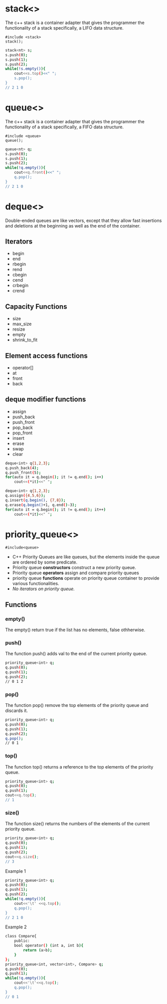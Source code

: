 # stack<>
The c++ stack is a container adapter that gives the programmer the functionality of a stack specifically, a LIFO data structure.
```
#include <stack>
stack();
```
```bash
stack<nt> s;
s.push(0);
s.push(1);
s.push(2);
while(!s.empty()){
    cout<<s.top()<<" ";
    s.pop();
}
// 2 1 0
```
# queue<>
The c++ stack is a container adapter that gives the programmer the functionality of a stack specifically, a FIFO data structure.
```
#include <queue>
queue();
```
```bash
queue<nt> q;
s.push(0);
s.push(1);
s.push(2);
while(!q.empty()){
    cout<<q.front()<<" ";
    q.pop();
}
// 2 1 0
```
# deque<>
Double-ended queues are like vectors, except that they allow fast insertions and deletions at the beginning as well as the end of the container.
## Iterators
- begin
- end
- rbegin
- rend
- cbegin
- cend
- crbegin
- crend

## Capacity Functions
- size
- max_size
- resize
- empty
- shrink_to_fit

## Element access functions
- operator[]
- at
- front
- back

## deque modifier functions
- assign
- push_back
- push_front
- pop_back
- pop_front
- insert
- erase
- swap
- clear

```bash
deque<int> q{1,2,3};
q.push_back(4);
q.push_front(5);
for(auto it = q.begin(); it != q.end(); i++)
    cout<<(*it)<<" ";
```
```bash
deque<int> q{1,2,3};
q.assign({4,5,6});
q.insert(q.begin(), {7,8});
q.erase(q.begin()+1, q.end()-3);
for(auto it = q.begin(); it != q.end(); it++)
    cout<<(*it)<<" ";
```

# priority_queue<>
```
#include<queue>
```
- C++ Priority Queues are like queues, but the elements inside the queue are ordered by some predicate.
- Priority queue **constructors** construct a new priority queue.
- Priority queue **operators** assign and compare priority queues
- priority queue **functions** operate on priority queue container to provide various functionalities.
- *No iterators on priority queue.*
## Functions
### **empty()**
The empty() return true if the list has no elements, false othherwise.
### **push()**
The function push() adds val to the end of the current priority queue.
```bash
priority_queue<int> q;
q.push(0);
q.push(1);
q.push(2);
// 0 1 2
```
### **pop()**
The function pop() remove the top elements of the priority queue and discards it.
```bash
priority_queue<int> q;
q.push(0);
q.push(1);
q.push(2);
q.pop();
// 0 1
```
### **top()**
The function top() returns a reference to the top elements of the priority queue.
```bash
priority_queue<int> q;
q.push(0);
q.push(1);
cout<<q.top();
// 1
```
### **size()**
The function size() returns the numbers of the elements of the current priority queue.
```bash
priority_queue<int> q;
q.push(0);
q.push(1);
q.push(2);
cout<<q.size();
// 3
```
Example 1
```bash
priority_queue<int> q;
q.push(0);
q.push(1);
q.push(2);
while(!q.empty()){
    cout<<'\t' <<q.top();
    q.pop();
}
// 2 1 0
```
Example 2
```bash
class Compare{
    public:
    bool operator() (int a, int b){
        return (a>b);
    }
};
priority_queue<int, vector<int>, Compare> q;
q.push(0);
q.push(1);
while(!q.empty()){
    cout<<'\t'<<q.top();
    q.pop();
}
// 0 1
```